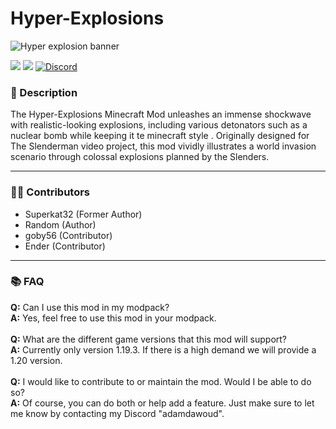 # Hyper-Explosions

![Hyper explosion banner](https://github.com/Project-Alphaa/Hyper-Explosions/assets/115327854/27523430-87a9-4269-82af-4ce529efd322)

![](https://img.shields.io/badge/Mod_Loader-Fabric-green?style=for-the-badge)
[![](https://img.shields.io/badge/Curseforge-page-orange?style=for-the-badge&logo=curseforge)](https://curseforge.com/minecraft/mc-mods/Hyper-explosions)
[![Discord](https://img.shields.io/badge/Discord-Invite-blue?style=for-the-badge&logo=discord)](https://discord.gg/the-alpha-server-852655613669277777)

### **📘 Description**
The Hyper-Explosions Minecraft Mod unleashes an immense shockwave with realistic-looking explosions, including various detonators such as a nuclear bomb while keeping it te minecraft style . Originally designed for The Slenderman video project, this mod vividly illustrates a world invasion scenario through colossal explosions planned by the Slenders.

---
### **🙎‍♂️ Contributors**
- Superkat32 (Former Author)
- Random (Author)
- goby56 (Contributor)
- Ender (Contributor)

---

### **📚 FAQ**
**Q:** Can I use this mod in my modpack?
<br>
**A:** Yes, feel free to use this mod in your modpack.
<br><br>
**Q:** What are the different game versions that this mod will support?
<br>
**A:** Currently only version 1.19.3. If there is a high demand we will provide a 1.20 version.
<br><br>
**Q:** I would like to contribute to or maintain the mod. Would I be able to do so?
<br>
**A:** Of course, you can do both or help add a feature. Just make sure to let me know by contacting my Discord "adamdawoud".
